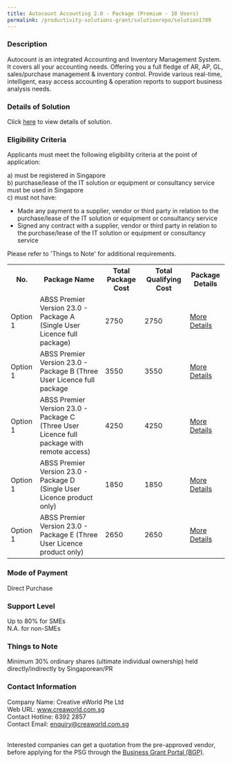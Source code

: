 ```yaml
---
title: Autocount Accounting 2.0 - Package (Premium - 10 Users)
permalink: /productivity-solutions-grant/solutionrepo/solution1789
---
```


### Description

Autocount is an integrated Accounting and Inventory Management System. It covers all your accounting needs. Offering you a full fledge of AR, AP, GL, sales/purchase management & inventory control. Provide various real-time, intelligent, easy access accounting & operation reports to support business analysis needs.

### Details of Solution

Click <a href='https://www.gobusiness.gov.sg/images/psg/Desensitised_Creative_eWorld_Autocount _Annex_3_CR_wef_17_December_2020_Part_5.pdf' target='_blank' rel='noopener'>here</a> to view details of solution.

### Eligibility Criteria

Applicants must meet the following eligibility criteria at the point of application:

a) must be registered in Singapore <br>
b) purchase/lease of the IT solution or equipment or consultancy service must be used in Singapore <br>
c) must not have:
- Made any payment to a supplier, vendor or third party in relation to the purchase/lease of the IT solution or equipment or consultancy service
- Signed any contract with a supplier, vendor or third party in relation to the purchase/lease of the IT solution or equipment or consultancy service

Please refer to 'Things to Note' for additional requirements.
<table>
<tr>
<th>No.</th>
<th>Package Name</th>
<th>Total Package Cost</th>
<th>Total Qualifying Cost</th>
<th>Package Details</th>
</tr>
<tr>
<td>Option 1</td>
<td>ABSS Premier Version 23.0 - Package A (Single User Licence full package)</td>
<td>2750</td>
<td>2750</td>
<td><a href='https://www.gobusiness.gov.sg/images/psg/Desensitised_Creative_eWorld_Autocount _Annex_3_CR_wef_17_December_2020_Part_5.pdf' target='_blank' rel='noopener'>More Details</a></td>
</tr>
<tr>
<td>Option 1</td>
<td>ABSS Premier Version 23.0 - Package B (Three User Licence full package </td>
<td>3550</td>
<td>3550</td>
<td><a href='https://www.gobusiness.gov.sg/images/psg/Desensitised_Creative_eWorld_Autocount _Annex_3_CR_wef_17_December_2020_Part_5.pdf' target='_blank' rel='noopener'>More Details</a></td>
</tr>
<tr>
<td>Option 1</td>
<td>ABSS Premier Version 23.0 - Package C (Three User Licence full package with remote access)</td>
<td>4250</td>
<td>4250</td>
<td><a href='https://www.gobusiness.gov.sg/images/psg/Desensitised_Creative_eWorld_Autocount _Annex_3_CR_wef_17_December_2020_Part_5.pdf' target='_blank' rel='noopener'>More Details</a></td>
</tr>
<tr>
<td>Option 1</td>
<td>ABSS Premier Version 23.0 - Package D (Single User Licence product only)</td>
<td>1850</td>
<td>1850</td>
<td><a href='https://www.gobusiness.gov.sg/images/psg/Desensitised_Creative_eWorld_Autocount _Annex_3_CR_wef_17_December_2020_Part_5.pdf' target='_blank' rel='noopener'>More Details</a></td>
</tr>
<tr>
<td>Option 1</td>
<td>ABSS Premier Version 23.0 - Package E (Three User Licence product only)</td>
<td>2650</td>
<td>2650</td>
<td><a href='https://www.gobusiness.gov.sg/images/psg/Desensitised_Creative_eWorld_Autocount _Annex_3_CR_wef_17_December_2020_Part_5.pdf' target='_blank' rel='noopener'>More Details</a></td>
</tr>
</table>

### Mode of Payment
Direct Purchase

### Support Level
Up to 80% for SMEs <br>
N.A. for non-SMEs

### Things to Note
Minimum 30% ordinary shares (ultimate individual ownership) held directly/indirectly by Singaporean/PR

### Contact Information
Company Name: Creative eWorld Pte Ltd<br>Web URL: www.creaworld.com.sg<br>Contact Hotline: 6392 2857 <br>Contact Email: enquiry@creaworld.com.sg<br><br>

Interested companies can get a quotation from the pre-approved vendor, before applying for the PSG through the <a target='_blank' rel='noopener' href='https://www.businessgrants.gov.sg/'>Business Grant Portal (BGP)</a>.
